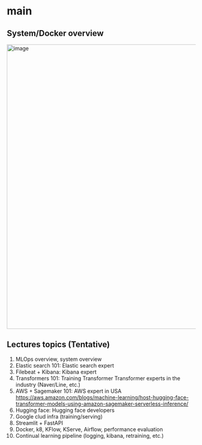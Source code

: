# main

## System/Docker overview
<img width="758" alt="image" src="https://user-images.githubusercontent.com/901975/183826557-3dd15735-865c-4db2-abcd-9d66caba2473.png">

## Lectures topics (Tentative)
1. MLOps overview, system overview
1. Elastic search 101: Elastic search expert
1. Filebeat + Kibana: Kibana expert
1. Transformers 101: Training Transformer Transformer experts in the industry (Naver/Line, etc.)
1. AWS + Sagemaker 101: AWS expert in USA
  https://aws.amazon.com/blogs/machine-learning/host-hugging-face-transformer-models-using-amazon-sagemaker-serverless-inference/ 
1. Hugging face: Hugging face developers
1. Google clud infra (training/serving)
1. Streamlit + FastAPI
1. Docker, k8, KFlow, KServe, Airflow, performance evaluation
1. Continual learning pipeline (logging, kibana, retraining, etc.) 
